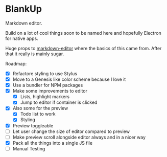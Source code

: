 # BlankUp

Markdown editor.

Build on a lot of cool things soon to be named here and hopefully Electron for native apps.

Huge props to [markdown-editor](https://github.com/jbt/markdown-editor) where the basics of this came from. After that it really is mainly sugar.

Roadmap:

- [x] Refactore styling to use Stylus
- [x] Move to a Genesis like color scheme because I love it
- [x] Use a bundler for NPM packages
- [x] Make some improvements to editor
 	- [x] Lists, highlight markers
 	- [x] Jump to editor if container is clicked
- [x] Also some for the preview
	- [x] Todo list to work
	- [x] Styling
- [x] Preview toggleable
- [ ] Let user change the size of editor compared to preview
- [ ] Make preview scroll alongside editor always and in a nicer way
- [x] Pack all the things into a single JS file
- [ ] Manual Testing
